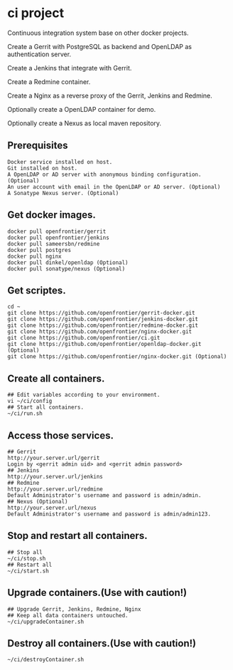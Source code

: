 # ci project
Continuous integration system base on other docker projects.

Create a Gerrit with PostgreSQL as backend and OpenLDAP as authentication server.

Create a Jenkins that integrate with Gerrit.

Create a Redmine container.

Create a Nginx as a reverse proxy of the Gerrit, Jenkins and Redmine.

Optionally create a OpenLDAP container for demo.

Optionally create a Nexus as local maven repository.

## Prerequisites
    Docker service installed on host.
    Git installed on host.
    A OpenLDAP or AD server with anonymous binding configuration. (Optional)
    An user account with email in the OpenLDAP or AD server. (Optional)
    A Sonatype Nexus server. (Optional)

## Get docker images.
    docker pull openfrontier/gerrit
    docker pull openfrontier/jenkins
    docker pull sameersbn/redmine
    docker pull postgres
    docker pull nginx
    docker pull dinkel/openldap (Optional)
    docker pull sonatype/nexus (Optional)

## Get scriptes.
    cd ~
    git clone https://github.com/openfrontier/gerrit-docker.git
    git clone https://github.com/openfrontier/jenkins-docker.git
    git clone https://github.com/openfrontier/redmine-docker.git
    git clone https://github.com/openfrontier/nginx-docker.git
    git clone https://github.com/openfrontier/ci.git
    git clone https://github.com/openfrontier/openldap-docker.git (Optional)
    git clone https://github.com/openfrontier/nginx-docker.git (Optional)

## Create all containers.
    ## Edit variables according to your environment.
    vi ~/ci/config
    ## Start all containers.
    ~/ci/run.sh

## Access those services.
    ## Gerrit
    http://your.server.url/gerrit
    Login by <gerrit admin uid> and <gerrit admin password>
    ## Jenkins
    http://your.server.url/jenkins
    ## Redmine
    http://your.server.url/redmine
    Default Administrator's username and password is admin/admin.
    ## Nexus (Optional)
    http://your.server.url/nexus
    Default Administrator's username and password is admin/admin123.

## Stop and restart all containers.
    ## Stop all
    ~/ci/stop.sh
    ## Restart all
    ~/ci/start.sh

## Upgrade containers.(Use with caution!)
    ## Upgrade Gerrit, Jenkins, Redmine, Nginx
    ## Keep all data containers untouched.
    ~/ci/upgradeContainer.sh

## Destroy all containers.(Use with caution!) 
    ~/ci/destroyContainer.sh
